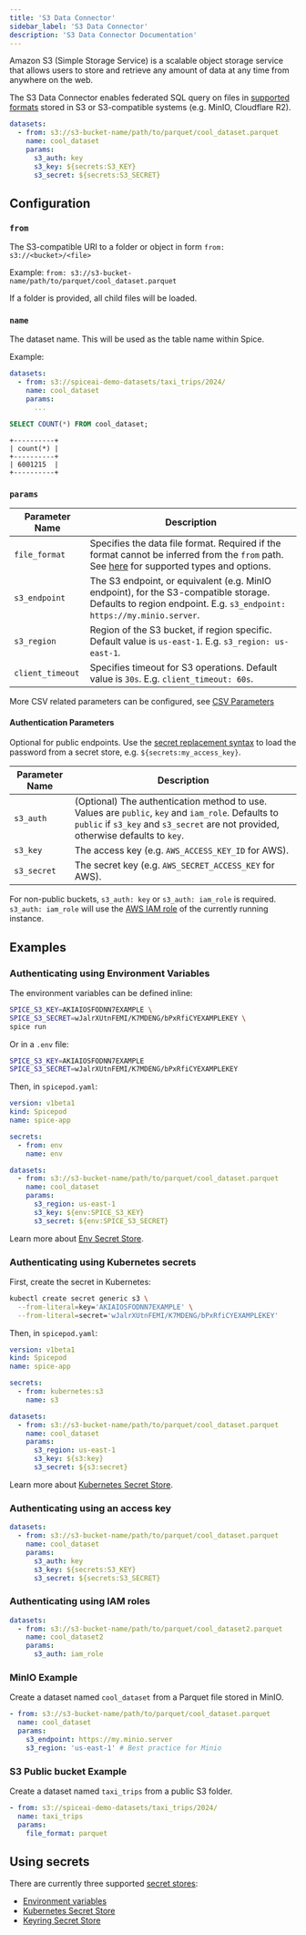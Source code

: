 ```yaml
---
title: 'S3 Data Connector'
sidebar_label: 'S3 Data Connector'
description: 'S3 Data Connector Documentation'
---
```


Amazon S3 (Simple Storage Service) is a scalable object storage service that allows users to store and retrieve any amount of data at any time from anywhere on the web.

The S3 Data Connector enables federated SQL query on files in [supported formats](/components/data-connectors/index.md#object-store-file-formats) stored in S3 or S3-compatible systems (e.g. MinIO, Cloudflare R2).

```yaml
datasets:
  - from: s3://s3-bucket-name/path/to/parquet/cool_dataset.parquet
    name: cool_dataset
    params:
      s3_auth: key
      s3_key: ${secrets:S3_KEY}
      s3_secret: ${secrets:S3_SECRET}
```

## Configuration

### `from`

The S3-compatible URI to a folder or object in form `from: s3://<bucket>/<file>`

Example: `from: s3://s3-bucket-name/path/to/parquet/cool_dataset.parquet`

If a folder is provided, all child files will be loaded.

### `name`

The dataset name. This will be used as the table name within Spice.

Example:
```yaml
datasets:
  - from: s3://spiceai-demo-datasets/taxi_trips/2024/
    name: cool_dataset
    params:
      ...
```

```sql
SELECT COUNT(*) FROM cool_dataset;
```

```shell
+----------+
| count(*) |
+----------+
| 6001215  |
+----------+
```

### `params`

| Parameter Name   | Description                                                                                                                                                                                                 |
| ---------------- | ----------------------------------------------------------------------------------------------------------------------------------------------------------------------------------------------------------- |
| `file_format`    | Specifies the data file format. Required if the format cannot be inferred from the `from` path. See [here](/components/data-connectors/index.md#object-store-file-formats) for supported types and options. |
| `s3_endpoint`    | The S3 endpoint, or equivalent (e.g. MinIO endpoint), for the S3-compatible storage. Defaults to region endpoint. E.g. `s3_endpoint: https://my.minio.server`.                                              |
| `s3_region`      | Region of the S3 bucket, if region specific. Default value is `us-east-1`. E.g. `s3_region: us-east-1`.                                                                                                     |
| `client_timeout` | Specifies timeout for S3 operations. Default value is `30s`. E.g. `client_timeout: 60s`.                                                                                                                    |

More CSV related parameters can be configured, see [CSV Parameters](/reference/file_format.md#csv)

#### Authentication Parameters

Optional for public endpoints. Use the [secret replacement syntax](../secret-stores/index.md) to load the password from a secret store, e.g. `${secrets:my_access_key}`.

| Parameter Name | Description                                                                                                                                                                             |
| -------------- | --------------------------------------------------------------------------------------------------------------------------------------------------------------------------------------- |
| `s3_auth`      | (Optional) The authentication method to use. Values are `public`, `key` and `iam_role`. Defaults to `public` if `s3_key` and `s3_secret` are not provided, otherwise defaults to `key`. |
| `s3_key`       | The access key (e.g. `AWS_ACCESS_KEY_ID` for AWS).                                                                                                                                      |
| `s3_secret`    | The secret key (e.g. `AWS_SECRET_ACCESS_KEY` for AWS).                                                                                                                                  |

For non-public buckets, `s3_auth: key` or `s3_auth: iam_role` is required. `s3_auth: iam_role` will use the [AWS IAM role](https://docs.aws.amazon.com/AWSEC2/latest/UserGuide/iam-roles-for-amazon-ec2.html) of the currently running instance.

## Examples

### Authenticating using Environment Variables

The environment variables can be defined inline:
```bash
SPICE_S3_KEY=AKIAIOSFODNN7EXAMPLE \
SPICE_S3_SECRET=wJalrXUtnFEMI/K7MDENG/bPxRfiCYEXAMPLEKEY \
spice run
```

Or in a `.env` file:
```bash
SPICE_S3_KEY=AKIAIOSFODNN7EXAMPLE
SPICE_S3_SECRET=wJalrXUtnFEMI/K7MDENG/bPxRfiCYEXAMPLEKEY
```

Then, in `spicepod.yaml`:
```yaml
version: v1beta1
kind: Spicepod
name: spice-app

secrets:
  - from: env
    name: env

datasets:
  - from: s3://s3-bucket-name/path/to/parquet/cool_dataset.parquet
    name: cool_dataset
    params:
      s3_region: us-east-1
      s3_key: ${env:SPICE_S3_KEY}
      s3_secret: ${env:SPICE_S3_SECRET}
```

Learn more about [Env Secret Store](/components/secret-stores/env).

### Authenticating using Kubernetes secrets

First, create the secret in Kubernetes:

```bash
kubectl create secret generic s3 \
  --from-literal=key='AKIAIOSFODNN7EXAMPLE' \
  --from-literal=secret='wJalrXUtnFEMI/K7MDENG/bPxRfiCYEXAMPLEKEY'
```

Then, in `spicepod.yaml`:
```yaml
version: v1beta1
kind: Spicepod
name: spice-app

secrets:
  - from: kubernetes:s3
    name: s3

datasets:
  - from: s3://s3-bucket-name/path/to/parquet/cool_dataset.parquet
    name: cool_dataset
    params:
      s3_region: us-east-1
      s3_key: ${s3:key}
      s3_secret: ${s3:secret}
```

Learn more about [Kubernetes Secret Store](/components/secret-stores/kubernetes).

### Authenticating using an access key

```yaml
datasets:
  - from: s3://s3-bucket-name/path/to/parquet/cool_dataset.parquet
    name: cool_dataset
    params:
      s3_auth: key
      s3_key: ${secrets:S3_KEY}
      s3_secret: ${secrets:S3_SECRET}
```

### Authenticating using IAM roles

```yaml
datasets:
  - from: s3://s3-bucket-name/path/to/parquet/cool_dataset2.parquet
    name: cool_dataset2
    params:
      s3_auth: iam_role
```

### MinIO Example

Create a dataset named `cool_dataset` from a Parquet file stored in MinIO.

```yaml
- from: s3://s3-bucket-name/path/to/parquet/cool_dataset.parquet
  name: cool_dataset
  params:
    s3_endpoint: https://my.minio.server
    s3_region: 'us-east-1' # Best practice for Minio
```

### S3 Public bucket Example

Create a dataset named `taxi_trips` from a public S3 folder.

```yaml
- from: s3://spiceai-demo-datasets/taxi_trips/2024/
  name: taxi_trips
  params:
    file_format: parquet
```

## Using secrets

There are currently three supported [secret stores](/components/secret-stores/index.md):

* [Environment variables](/components/secret-stores/env)
* [Kubernetes Secret Store](/components/secret-stores/kubernetes)
* [Keyring Secret Store](/components/secret-stores/keyring)
